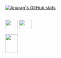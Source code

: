 [![Anurag's GitHub stats](https://github-readme-stats.vercel.app/api?username=Gust4v1n&theme=shadow_red)](https://github.com/Gust4v1n/Aula-Readme)

<div style="display: inline_block"><br>
    <img align="center" height="30" width="40" src="https://cdn.jsdelivr.net/gh/devicons/devicon@latest/icons/javascript/javascript-original.svg" />
    <img align="center" height="30" width="40" src="https://cdn.jsdelivr.net/gh/devicons/devicon@latest/icons/cplusplus/cplusplus-original.svg" />      
</div>
  
<div style="display: inline_block"><br>
    <img align="center" height="60" width="40" src="    https://img.shields.io/badge/Discord-7289DA?style=for-the-badge&logo=discord&logoColor=whiteg" />
</div>